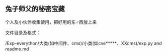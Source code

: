 ## 兔子师父的秘密宝藏

个人及小伙伴收集使用，把好用的东♂西放上来

文件目录及格式：

/Exp-everython/大类(如中间件、cms)/小类(如cve*****、XXcms)/exp.py and readme.md
